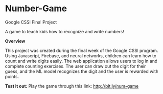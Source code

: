 # Number-Game
Google CSSI Final Project

A game to teach kids how to recognize and write numbers! 

**Overview**

This project was created during the final week of the Google CSSI program. Using Javascript, Firebase, and neural networks, children can learn how to count and write digits easily. The web application allows users to log in and complete counting exercises. The user can draw out the digit for their guess, and the ML model recognizes the digit and the user is rewarded with points. 

**Test it out:** Play the game through this link: http://bit.ly/num-game
